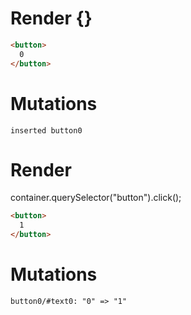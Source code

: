 # Render {}
```html
<button>
  0
</button>
```

# Mutations
```
inserted button0
```


# Render 
container.querySelector("button").click();

```html
<button>
  1
</button>
```

# Mutations
```
button0/#text0: "0" => "1"
```